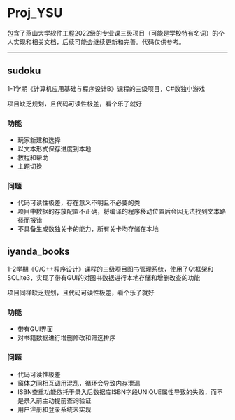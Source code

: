 # Proj_YSU

包含了燕山大学软件工程2022级的专业课三级项目（可能是学校特有名词）的个人实现和相关文档，后续可能会继续更新和完善。代码仅供参考。

---

## sudoku
1-1学期《计算机应用基础与程序设计B》课程的三级项目，C#数独小游戏

项目缺乏规划，且代码可读性极差，看个乐子就好


### 功能
- 玩家新建和选择
- 以文本形式保存进度到本地
- 教程和帮助
- 主题切换


### 问题
- 代码可读性极差，存在意义不明且不必要的类
- 项目中数据的存放配置不正确，将编译的程序移动位置后会因无法找到文本路径而报错
- 不具备生成数独关卡的能力，所有关卡均存储在本地


## iyanda_books
1-2学期《C/C++程序设计》课程的三级项目图书管理系统，使用了Qt框架和SQLite3，实现了带有GUI的对图书数据进行本地存储和增删改查的功能

项目同样缺乏规划，且代码可读性极差，看个乐子就好


### 功能
- 带有GUI界面
- 对书籍数据进行增删修改和筛选排序


### 问题
- 代码可读性极差
- 窗体之间相互调用混乱，循环会导致内存泄漏
- ISBN查重功能依托于录入后数据库ISBN字段UNIQUE属性导致的失败，而不是录入前主动提前查询验证
- 用户注册和登录系统未实现
